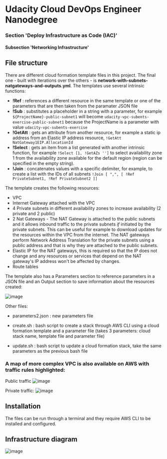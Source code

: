 # Udacity Cloud DevOps Engineer Nanodegree
### Section 'Deploy Infrastructure as Code (IAC)'
#### Subsection 'Networking Infrastructure'


## File structure 

There are different cloud formation template files in this project. The final one - built with iterations over the others - is **network-with-subnets-natgateways-and-outputs.yml**.
The templates use several intrinsic functions:
* **!Ref** : references a different resource in the same template or one of the parameters that are then taken from the paramater JSON file
* **!Sub** : substitutes a placeholder in a string with a parameter, for example ``${ProjectName}-public-subnet1`` will become ``udacity-vpc-subents-exercise-public-subnet1`` because the ProjectName is a parameter with value ``udacity-vpc-subents-exercise``
* **!GetAtt** : gets an attribute from another resource, for example a static ip address from an Elastic IP address resource, ``!GetAtt NatGateway1EIP.AllocationId``
* **!Select** : gets an item from a list generated with another intrinsic function, for example ``!Select [1, !GetAZs '']`` to select availability zone 1 from the availability zone available for the default region (region can be specified in the empty string).
* **!Join** : concatenates values with a specific delimiter, for example, to create a list with the IDs of all subnets ``!Join [ ",", [ !Ref PrivateSubnet1, !Ref PrivateSubnet2 ]]``

The template creates the following resources: 

* VPC
* Internet Gateway attached with the VPC
* 4 Private subnets in different availability zones to increase availability (2 private and 2 public)
* 2 Nat Gateways - The NAT Gateway is attached to the public subnets and it allows inbound traffic to the private subnets *if* initiated by the private subnets. This can be useful for example to download updates for the resources within the VPC from the internet.
  The NAT gateways perform Network Address Translation for the private subnets using a public address and that is why they are attached to the public subnets.
* Elastic IP for the NAT gateways, this is required so that the IP does not change and any resources or services that depend on the NAT gateway's IP address won't be affected by changes.
* Route tables

The template also has a Parameters section to reference parameters in a JSON file and an Output section to save information about the resources created:

![image](https://github.com/dedalus94/cloud-formation-IAC-scripts/assets/49538048/059b35df-b697-4460-b53b-79beadafd855)

Other files:

- parameters2.json : new parameters file
  
- create.sh : bash script to create a stack through AWS CLI using a cloud formation template and a parameter file (takes 3 parameters: cloud stack name, template file and parameter file)
  
- update.sh : bash script to update a cloud formation stack, take the same parameters as the previous bash file

### A map of more complex VPC is also available on AWS with traffic rules highlighted:

Public traffic
![image](https://github.com/dedalus94/cloud-formation-IAC-scripts/assets/49538048/ffad20fd-4788-4482-b4fe-73b3d53b19ee)


Private traffic: 
![image](https://github.com/dedalus94/cloud-formation-IAC-scripts/assets/49538048/20d7f098-ae1f-4f11-a70c-e4a3c7f703cf)

## Installation 

The files can be run through a terminal and they require AWS CLI to be installed and configured.


## Infrastructure diagram

![image](https://github.com/dedalus94/cloud-formation-IAC-scripts/assets/49538048/f00ec782-c634-4b69-8330-cb466971ce07)


